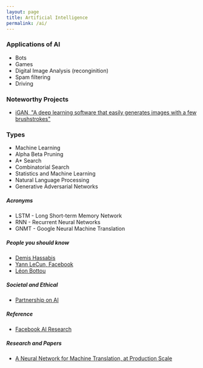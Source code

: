 ```yaml
---
layout: page
title: Artificial Intelligence
permalink: /ai/
---
```


### Applications of AI

- Bots
- Games
- Digital Image Analysis (reconginition)
- Spam filtering
- Driving

### Noteworthy Projects

- [iGAN, "A deep learning software that easily generates images with a few brushstrokes"](https://github.com/junyanz/iGAN)

### Types

- Machine Learning
- Alpha Beta Pruning
- A* Search
- Combinatorial Search
- Statistics and Machine Learning
- Natural Language Processing
- Generative Adversarial Networks

##### Acronyms

- LSTM - Long Short-term Memory Network
- RNN - Recurrent Neural Networks
- GNMT - Google Neural Machine Translation

##### People you should know

- [Demis Hassabis](https://en.wikipedia.org/wiki/Demis_Hassabis)
- [Yann LeCun, Facebook](https://research.facebook.com/yann-lecun)
- [Léon Bottou](https://en.wikipedia.org/wiki/L%C3%A9on_Bottou)

##### Societal and Ethical

- [Partnership on AI](http://www.partnershiponai.org)

##### Reference

- [Facebook AI Research](https://research.facebook.com/ai/)

##### Research and Papers

- [A Neural Network for Machine Translation, at Production Scale](https://research.googleblog.com/2016/09/a-neural-network-for-machine.html)